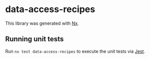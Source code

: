 # data-access-recipes

This library was generated with [Nx](https://nx.dev).

## Running unit tests

Run `nx test data-access-recipes` to execute the unit tests via [Jest](https://jestjs.io).
